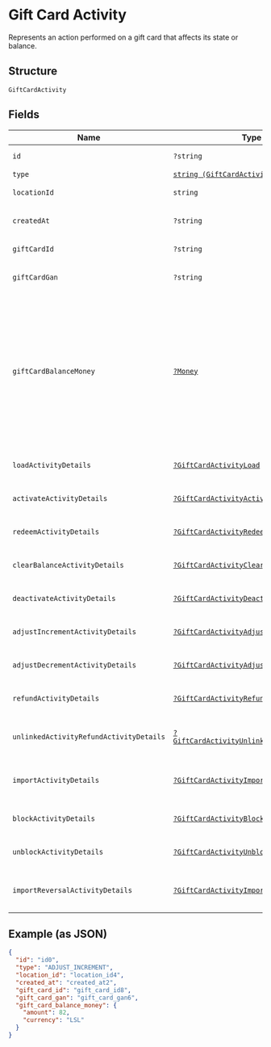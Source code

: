 
# Gift Card Activity

Represents an action performed on a gift card that affects its state or balance.

## Structure

`GiftCardActivity`

## Fields

| Name | Type | Tags | Description | Getter | Setter |
|  --- | --- | --- | --- | --- | --- |
| `id` | `?string` | Optional | The unique ID of the gift card activity. | getId(): ?string | setId(?string id): void |
| `type` | [`string (GiftCardActivityType)`](/doc/models/gift-card-activity-type.md) | Required | - | getType(): string | setType(string type): void |
| `locationId` | `string` | Required | The ID of the location at which the activity occurred. | getLocationId(): string | setLocationId(string locationId): void |
| `createdAt` | `?string` | Optional | The timestamp when the gift card activity was created, in RFC 3339 format. | getCreatedAt(): ?string | setCreatedAt(?string createdAt): void |
| `giftCardId` | `?string` | Optional | The gift card ID. The ID is not required if a GAN is present. | getGiftCardId(): ?string | setGiftCardId(?string giftCardId): void |
| `giftCardGan` | `?string` | Optional | The gift card GAN. The GAN is not required if `gift_card_id` is present. | getGiftCardGan(): ?string | setGiftCardGan(?string giftCardGan): void |
| `giftCardBalanceMoney` | [`?Money`](/doc/models/money.md) | Optional | Represents an amount of money. `Money` fields can be signed or unsigned.<br>Fields that do not explicitly define whether they are signed or unsigned are<br>considered unsigned and can only hold positive amounts. For signed fields, the<br>sign of the value indicates the purpose of the money transfer. See<br>[Working with Monetary Amounts](https://developer.squareup.com/docs/build-basics/working-with-monetary-amounts)<br>for more information. | getGiftCardBalanceMoney(): ?Money | setGiftCardBalanceMoney(?Money giftCardBalanceMoney): void |
| `loadActivityDetails` | [`?GiftCardActivityLoad`](/doc/models/gift-card-activity-load.md) | Optional | Present only when `GiftCardActivityType` is LOAD. | getLoadActivityDetails(): ?GiftCardActivityLoad | setLoadActivityDetails(?GiftCardActivityLoad loadActivityDetails): void |
| `activateActivityDetails` | [`?GiftCardActivityActivate`](/doc/models/gift-card-activity-activate.md) | Optional | Describes a gift card activity of the ACTIVATE type. | getActivateActivityDetails(): ?GiftCardActivityActivate | setActivateActivityDetails(?GiftCardActivityActivate activateActivityDetails): void |
| `redeemActivityDetails` | [`?GiftCardActivityRedeem`](/doc/models/gift-card-activity-redeem.md) | Optional | Present only when `GiftCardActivityType` is REDEEM. | getRedeemActivityDetails(): ?GiftCardActivityRedeem | setRedeemActivityDetails(?GiftCardActivityRedeem redeemActivityDetails): void |
| `clearBalanceActivityDetails` | [`?GiftCardActivityClearBalance`](/doc/models/gift-card-activity-clear-balance.md) | Optional | Describes a gift card activity of the CLEAR_BALANCE type. | getClearBalanceActivityDetails(): ?GiftCardActivityClearBalance | setClearBalanceActivityDetails(?GiftCardActivityClearBalance clearBalanceActivityDetails): void |
| `deactivateActivityDetails` | [`?GiftCardActivityDeactivate`](/doc/models/gift-card-activity-deactivate.md) | Optional | Describes a gift card activity of the DEACTIVATE type. | getDeactivateActivityDetails(): ?GiftCardActivityDeactivate | setDeactivateActivityDetails(?GiftCardActivityDeactivate deactivateActivityDetails): void |
| `adjustIncrementActivityDetails` | [`?GiftCardActivityAdjustIncrement`](/doc/models/gift-card-activity-adjust-increment.md) | Optional | Describes a gift card activity of the ADJUST_INCREMENT type. | getAdjustIncrementActivityDetails(): ?GiftCardActivityAdjustIncrement | setAdjustIncrementActivityDetails(?GiftCardActivityAdjustIncrement adjustIncrementActivityDetails): void |
| `adjustDecrementActivityDetails` | [`?GiftCardActivityAdjustDecrement`](/doc/models/gift-card-activity-adjust-decrement.md) | Optional | Describes a gift card activity of the ADJUST_DECREMENT type. | getAdjustDecrementActivityDetails(): ?GiftCardActivityAdjustDecrement | setAdjustDecrementActivityDetails(?GiftCardActivityAdjustDecrement adjustDecrementActivityDetails): void |
| `refundActivityDetails` | [`?GiftCardActivityRefund`](/doc/models/gift-card-activity-refund.md) | Optional | Present only when `GiftCardActivityType` is REFUND. | getRefundActivityDetails(): ?GiftCardActivityRefund | setRefundActivityDetails(?GiftCardActivityRefund refundActivityDetails): void |
| `unlinkedActivityRefundActivityDetails` | [`?GiftCardActivityUnlinkedActivityRefund`](/doc/models/gift-card-activity-unlinked-activity-refund.md) | Optional | Present only when `GiftCardActivityType` is UNLINKED_ACTIVITY_REFUND. | getUnlinkedActivityRefundActivityDetails(): ?GiftCardActivityUnlinkedActivityRefund | setUnlinkedActivityRefundActivityDetails(?GiftCardActivityUnlinkedActivityRefund unlinkedActivityRefundActivityDetails): void |
| `importActivityDetails` | [`?GiftCardActivityImport`](/doc/models/gift-card-activity-import.md) | Optional | Describes a gift card activity of the IMPORT type and the `GiftCardGANSource` is OTHER<br>(a third-party gift card). | getImportActivityDetails(): ?GiftCardActivityImport | setImportActivityDetails(?GiftCardActivityImport importActivityDetails): void |
| `blockActivityDetails` | [`?GiftCardActivityBlock`](/doc/models/gift-card-activity-block.md) | Optional | Describes a gift card activity of the BLOCK type. | getBlockActivityDetails(): ?GiftCardActivityBlock | setBlockActivityDetails(?GiftCardActivityBlock blockActivityDetails): void |
| `unblockActivityDetails` | [`?GiftCardActivityUnblock`](/doc/models/gift-card-activity-unblock.md) | Optional | Present only when `GiftCardActivityType` is UNBLOCK. | getUnblockActivityDetails(): ?GiftCardActivityUnblock | setUnblockActivityDetails(?GiftCardActivityUnblock unblockActivityDetails): void |
| `importReversalActivityDetails` | [`?GiftCardActivityImportReversal`](/doc/models/gift-card-activity-import-reversal.md) | Optional | Present only when GiftCardActivityType is IMPORT_REVERSAL and GiftCardGANSource is OTHER | getImportReversalActivityDetails(): ?GiftCardActivityImportReversal | setImportReversalActivityDetails(?GiftCardActivityImportReversal importReversalActivityDetails): void |

## Example (as JSON)

```json
{
  "id": "id0",
  "type": "ADJUST_INCREMENT",
  "location_id": "location_id4",
  "created_at": "created_at2",
  "gift_card_id": "gift_card_id8",
  "gift_card_gan": "gift_card_gan6",
  "gift_card_balance_money": {
    "amount": 82,
    "currency": "LSL"
  }
}
```


